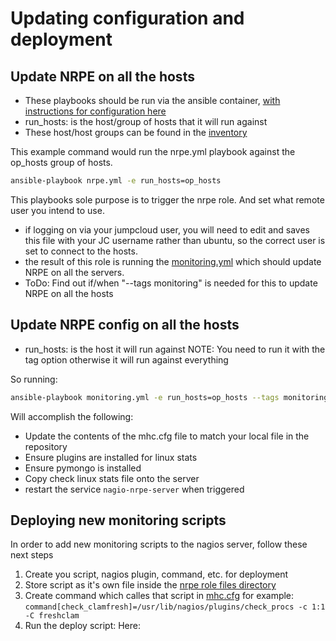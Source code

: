 # Updating configuration and deployment

## Update NRPE on all the hosts

- These playbooks should be run via the ansible container, [with instructions for configuration here](../../README.md)
- run_hosts: is the host/group of hosts that it will run against
- These host/host groups can be found in the [inventory](../../inventory/aws_ec2.yml)

This example command would run the nrpe.yml playbook against the op_hosts group of hosts.

```bash
ansible-playbook nrpe.yml -e run_hosts=op_hosts
```

This playbooks sole purpose is to trigger the nrpe role. And set what remote user you intend to use.

- if logging on via your jumpcloud user, you will need to edit and saves this file with your JC username rather than ubuntu, so the correct user is set to connect to the hosts.
- the result of this role is running the [monitoring.yml](../../roles/nrpe/tasks/monitoring.yml) which should update NRPE on all the servers.
- ToDo: Find out if/when "--tags monitoring" is needed for this to update NRPE on all the hosts

## Update NRPE config on all the hosts

- run_hosts: is the host it will run against
  NOTE: You need to run it with the tag option otherwise it will run against everything

So running:

```bash
ansible-playbook monitoring.yml -e run_hosts=op_hosts --tags monitoring --diff
```

Will accomplish the following:

- Update the contents of the mhc.cfg file to match your local file in the repository
- Ensure plugins are installed for linux stats
- Ensure pymongo is installed
- Copy check linux stats file onto the server
- restart the service `nagio-nrpe-server` when triggered

## Deploying new monitoring scripts

In order to add new monitoring scripts to the nagios server, follow these next steps

1. Create you script, nagios plugin, command, etc. for deployment
1. Store script as it's own file inside the [nrpe role files directory](../../roles/nrpe/files/)
1. Create command which calles that script in [mhc.cfg](../../roles/nrpe/templates/mhc.cfg) for example: `command[check_clamfresh]=/usr/lib/nagios/plugins/check_procs -c 1:1 -C freshclam`
1. Run the deploy script: Here:
